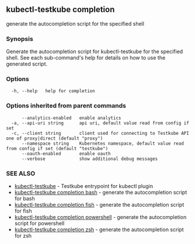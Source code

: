 ## kubectl-testkube completion

generate the autocompletion script for the specified shell

### Synopsis


Generate the autocompletion script for kubectl-testkube for the specified shell.
See each sub-command's help for details on how to use the generated script.


### Options

```
  -h, --help   help for completion
```

### Options inherited from parent commands

```
      --analytics-enabled   enable analytics
  -a, --api-uri string      api uri, default value read from config if set
  -c, --client string       client used for connecting to Testkube API one of proxy|direct (default "proxy")
      --namespace string    Kubernetes namespace, default value read from config if set (default "testkube")
      --oauth-enabled       enable oauth
      --verbose             show additional debug messages
```

### SEE ALSO

* [kubectl-testkube](kubectl-testkube.md)	 - Testkube entrypoint for kubectl plugin
* [kubectl-testkube completion bash](kubectl-testkube_completion_bash.md)	 - generate the autocompletion script for bash
* [kubectl-testkube completion fish](kubectl-testkube_completion_fish.md)	 - generate the autocompletion script for fish
* [kubectl-testkube completion powershell](kubectl-testkube_completion_powershell.md)	 - generate the autocompletion script for powershell
* [kubectl-testkube completion zsh](kubectl-testkube_completion_zsh.md)	 - generate the autocompletion script for zsh

